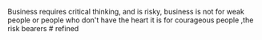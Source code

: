 Business  requires critical thinking, and is risky, business is not for weak people or people who don't have the heart it is for courageous people ,the risk bearers # refined
